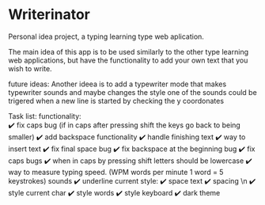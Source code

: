 # Writerinator
Personal idea project, a typing learning type web aplication.

The main idea of this app is to be used similarly to the other type learning web applications, but have the functionality to add your own text that you wish to write.


future ideas:
	Another ideea is to add a typewriter mode that makes typewriter sounds and maybe changes the style
	one of the sounds could be trigered when a new line is started by checking the y coordonates

Task list:
	functionality:	
		✔️ fix caps bug (if in caps after pressing shift the keys go back to being smaller)
		✔️ add backspace functionality
		✔️ handle finishing text
		✔️ way to insert text
		✔️ fix final space bug
		✔️ fix backspace at the beginning bug
		✔️ fix caps bugs
		✔️ when in caps by pressing shift letters should be lowercase
		✔️ way to measure typing speed. (WPM words per minute 1 word = 5 keystrokes)
		sounds 
	 	✔️ underline current
	style:
		✔️ space text
		✔️ spacing \n
		✔️ style current char
		✔️ style words
		✔️ style keyboard
		✔️ dark theme